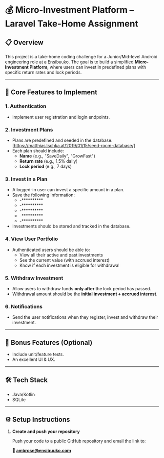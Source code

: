 # 💰 Micro-Investment Platform – Laravel Take-Home Assignment

## 📋 Overview

This project is a take-home coding challenge for a Junior/Mid-level Android engineering role at a Ensibuuko. The goal is to build a simplified **Micro-Investment Platform**, where users can invest in predefined plans with specific return rates and lock periods.

---

## 🚀 Core Features to Implement

### 1. **Authentication**
- Implement user registration and login endpoints.

### 2. **Investment Plans**
- Plans are predefined and seeded in the database. [https://matthiaslischka.at/2019/01/15/seed-room-database/]
- Each plan should include:
  - **Name** (e.g., "SaveDaily", "GrowFast")
  - **Return rate** (e.g., 1.5% daily)
  - **Lock period** (e.g., 7 days)

### 3. **Invest in a Plan**
- A logged-in user can invest a specific amount in a plan.
- Save the following information:
  - -**********
  - -**********
  - -**********
  - -**********
  - -**********
- Investments should be stored and tracked in the database.

### 4. **View User Portfolio**
- Authenticated users should be able to:
  - View all their active and past investments
  - See the current value (with accrued interest)
  - Know if each investment is eligible for withdrawal

### 5. **Withdraw Investment**
- Allow users to withdraw funds **only after** the lock period has passed.
- Withdrawal amount should be the **initial investment + accrued interest**.


### 6. **Notifications**
- Send the user notifications when they register, invest and withdraw their investment.
---

## 🎁 Bonus Features (Optional)
- Include unit/feature tests.
- An excellent UI & UX.

---

## 🛠️ Tech Stack

- Java/Kotlin
- SQLite

---

## ⚙️ Setup Instructions

1. **Create and push your repository**

   Push your code to a public GitHub repository and email the link to:

   **📩 ambrose@ensibuuko.com**

